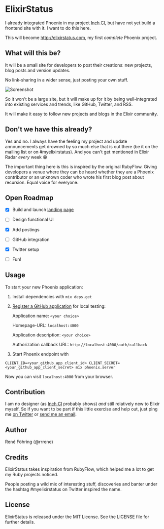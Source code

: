 # ElixirStatus

I already integrated Phoenix in my project [Inch CI](https://inch-ci.org/), but have not yet build a frontend site with it. I want to do this here.

This will become http://elixirstatus.com, my first *complete* Phoenix project.

## What will this be?

It will be a small site for developers to post their creations: new projects, blog posts and version updates.

No link-sharing in a wider sense, just posting your own stuff.

![Screenshot](http://trivelop.de/public/images/2015-07-05/elixirstatus2.png)

So it won't be a large site, but it will make up for it by being well-integrated into existing services and trends, like GitHub, Twitter, and RSS.

It will make it easy to follow new projects and blogs in the Elixir community.

## Don't we have this already?

Yes and no. I always have the feeling my project and update announcements get drowned by so much else that is out there (be it on the mailing list or on #myelixirstatus). And you can't get mentioned in Elixir Radar *every* week :grin:

The important thing here is this is inspired by the original RubyFlow. Giving developers a venue where they can be heard whether they are a Phoenix contributor or an unknown coder who wrote his first blog post about recursion. Equal voice for everyone.

## Open Roadmap

- [x] Build and launch [landing page](http://elixirstatus.com/)
- [ ] Design functional UI
- [x] Add postings
- [ ] GitHub integration
- [x] Twitter setup
- [ ] Fun!



## Usage

To start your new Phoenix application:

1. Install dependencies with `mix deps.get`
2. [Register a GitHub application](https://github.com/settings/applications/new) for local testing:
    
    Application name: `<your choice>`

    Homepage-URL: `localhost:4000`

    Application description: `<your choice>`

    Authorization callback URL: `http://localhost:4000/auth/callback`

3. Start Phoenix endpoint with 

```
CLIENT_ID=<your_github_app_client_id> CLIENT_SECRET=<your_github_app_client_secret> mix phoenix.server
```

Now you can visit `localhost:4000` from your browser.



## Contribution

I am no designer (as [Inch CI](https://inch-ci.org/) probably shows) *and* still relatively new to Elixir myself. So if you want to be part if this little exercise and help out, just ping me [on Twitter](https://twitter.com/rrrene) or [send me an email](https://github.com/rrrene).




## Author

René Föhring (@rrrene)



## Credits

ElixirStatus takes inspiration from RubyFlow, which helped me a lot to get my Ruby projects noticed.

People posting a wild mix of interesting stuff, discoveries and banter under the hashtag #myelixirstatus on Twitter inspired the name.



## License

ElixirStatus is released under the MIT License. See the LICENSE file for further
details.
